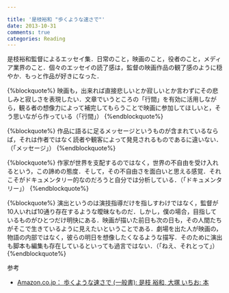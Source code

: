 ```yaml
---

title: '是枝裕和 "歩くような速さで"'
date: 2013-10-31
comments: true
categories: Reading
---
```


是枝裕和監督によるエッセイ集．日常のこと，映画のこと，役者のこと，メディア業界のこと．個々のエッセイの読了感は，監督の映画作品の観了感のように穏やか．もっと作品が好きになった．

{%blockquote%}
映画も，出来れば直接悲しいとか寂しいとか言わずにその悲しみと寂しさを表現したい．文章でいうところの「行間」を有効に活用しながら，観る者の想像力によって補完してもらうことで映画に参加してほしいと，そう思いながら作っている（「行間」）
{%endblockquote%}

{%blockquote%}
作品に語るに足るメッセージというものが含まれているならば，それは作者ではなく読者や観客によって発見されるものであるに違いない．（「メッセージ」）
{%endblockquote%}


{%blockquote%}
作家が世界を支配するのではなく，世界の不自由を受け入れるという，この諦めの態度．そして，その不自由さを面白いと思える感覚．それこそがドキュメンタリー的なのだろうと自分では分析している．（「ドキュメンタリー」）
{%endblockquote%}


{%blockquote%}
演出というのは演技指導だけを指しすわけではなく，監督が10人いれば10通り存在するような曖昧なものだ．しかし，僕の場合，目指しているものがひとつだけ明快にある．映画が描いた前日も次の日も，その人間たちがそこで生きているように見えたいということである．劇場を出た人が映画の，物語の内部ではなく，彼らの明日を想像したくなるような描写．そのために演出も脚本も編集も存在しているといっても過言ではない．（「ねえ、それとって」）
{%endblockquote%}


参考

- [Amazon.co.jp： 歩くような速さで (一般書): 是枝 裕和, 大塚 いちお: 本](http://www.amazon.co.jp/%E6%AD%A9%E3%81%8F%E3%82%88%E3%81%86%E3%81%AA%E9%80%9F%E3%81%95%E3%81%A7-%E4%B8%80%E8%88%AC%E6%9B%B8-%E6%98%AF%E6%9E%9D-%E8%A3%95%E5%92%8C/dp/4591136728)
